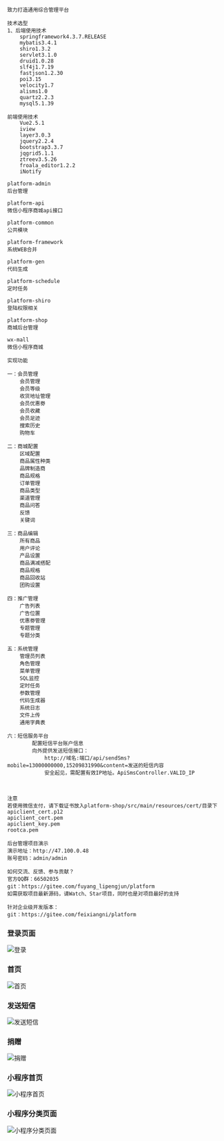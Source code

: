     致力打造通用综合管理平台

    技术选型
    1、后端使用技术
        springframework4.3.7.RELEASE
        mybatis3.4.1
        shiro1.3.2
        servlet3.1.0
        druid1.0.28
        slf4j1.7.19
        fastjson1.2.30
        poi3.15
        velocity1.7
        alisms1.0
        quartz2.2.3
        mysql5.1.39
        
    前端使用技术
        Vue2.5.1
        iview
        layer3.0.3
        jquery2.2.4
        bootstrap3.3.7
        jqgrid5.1.1
        ztreev3.5.26
        froala_editor1.2.2
        iNotify

    platform-admin 
    后台管理

    platform-api 
    微信小程序商城api接口

    platform-common 
    公共模块

    platform-framework 
    系统WEB合并
    
    platform-gen 
    代码生成

    platform-schedule 
    定时任务

    platform-shiro 
    登陆权限相关
    
    platform-shop
    商城后台管理

    wx-mall 
    微信小程序商城

    实现功能

    一：会员管理
        会员管理
        会员等级
        收货地址管理
        会员优惠劵
        会员收藏
        会员足迹
        搜索历史
        购物车

    二：商城配置
        区域配置
        商品属性种类
        品牌制造商
        商品规格
        订单管理
        商品类型
        渠道管理
        商品问答
        反馈
        关键词

    三：商品编辑
        所有商品
        用户评论
        产品设置
        商品满减搭配
        商品规格
        商品回收站
        团购设置

    四：推广管理
        广告列表
        广告位置
        优惠劵管理
        专题管理
        专题分类

    五：系统管理
        管理员列表
        角色管理
        菜单管理
        SQL监控
        定时任务
        参数管理
        代码生成器
        系统日志
        文件上传
        通用字典表
        
    六：短信服务平台
            配置短信平台账户信息
		    向外提供发送短信接口：
		        http://域名:端口/api/sendSms?mobile=13000000000,15209831990&content=发送的短信内容
                安全起见，需配置有效IP地址。ApiSmsController.VALID_IP
		


    注意
    若使用微信支付，请下载证书放入platform-shop/src/main/resources/cert/目录下
    apiclient_cert.p12
    apiclient_cert.pem
    apiclient_key.pem
    rootca.pem
    
    后台管理项目演示
    演示地址：http://47.100.0.48
    账号密码：admin/admin
    
    如何交流、反馈、参与贡献？
    官方QQ群：66502035
    git：https://gitee.com/fuyang_lipengjun/platform
    如需获取项目最新源码，请Watch、Star项目，同时也是对项目最好的支持
    
    针对企业级开发版本：
    git：https://gitee.com/feixiangni/platform

### 登录页面
![](http://7xqbwh.dl1.z0.glb.clouddn.com/20171218/2148136661c3fe.png "登录")
### 首页
![](http://7xqbwh.dl1.z0.glb.clouddn.com/20171218/214845752e735c.png "首页")
### 发送短信
![](http://7xqbwh.dl1.z0.glb.clouddn.com/20171218/214922955b884f.png "发送短信")
### 捐赠
![](http://7xqbwh.dl1.z0.glb.clouddn.com/20171218/214952238bda7e.png "捐赠")
### 小程序首页
![](http://7xqbwh.dl1.z0.glb.clouddn.com/20171218/2150559434c33e.png "小程序首页")
### 小程序分类页面
![](http://7xqbwh.dl1.z0.glb.clouddn.com/20171218/215133346b45e8.png "小程序分类页面")